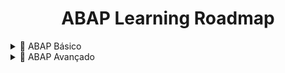 <h1 align="center" style="font-weight: bold">ABAP Learning Roadmap</h1>

<details>
  <summary>📌 ABAP Básico</summary>

1. Entendendo a plataforma ABAP.
2. Dicionário de dados ABAP (Table, Views, Data elements and Domains, Search help, etc.)
3. Aprenda a sintaxe ABAP (Write command, Control statement, Case statements, Loop, Do Endo, Subroutines, Modularization, etc.)
4. Desenvolvimento de Relatório clássico e ALV.
5. Módulos de função e módulos de função de habilitação remota (FM / RCF & BAPI concept)
6. SAP Script & SmartForms, AdobeForms.
7. Module Pool Programing.
8. Técnica de conversão de dados (LSMW, BDC, BAPI)
9. ABAP Debugging (Como debugar um programa ABAP.)

</details>

<details>
  <summary>📌 ABAP Avançado</summary>

1. Object Oriented Programming.
2. Enhancement (to add the won functionality in standard application.)
3. ALE IDOC (for integrating sap to sap or sap to non sap.)
4. Workflows.
5. Web Dynpro.
6. WebServices and ODATA.
7. ABAP on HANA.
8. UI5/Fiori.
9. BTP

</details>